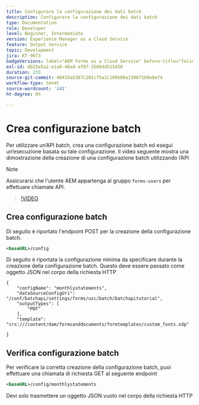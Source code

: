 ```yaml
---
title: Configurare la configurazione dei dati batch
description: Configurare la configurazione dei dati batch
type: Documentation
role: Developer
level: Beginner, Intermediate
version: Experience Manager as a Cloud Service
feature: Output Service
topic: Development
jira: KT-9673
badgeVersions: label="AEM Forms as a Cloud Service" before-title="false"
exl-id: db25e5a2-e1a8-40ad-af97-35604d515450
duration: 233
source-git-commit: 48433a5367c281cf5a1c106b08a1306f1b0e8ef4
workflow-type: tm+mt
source-wordcount: '141'
ht-degree: 0%

---
```


# Crea configurazione batch

Per utilizzare un’API batch, crea una configurazione batch ed esegui un’esecuzione basata su tale configurazione. Il video seguente mostra una dimostrazione della creazione di una configurazione batch utilizzando l’API

>[!NOTE]
>Assicurarsi che l&#39;utente AEM appartenga al gruppo ```forms-users``` per effettuare chiamate API.


>[!VIDEO](https://video.tv.adobe.com/v/343700?quality=12&learn=on&captions=ita)

## Crea configurazione batch

Di seguito è riportato l&#39;endpoint POST per la creazione della configurazione batch.

```xml
<baseURL>/config
```

Di seguito è riportata la configurazione minima da specificare durante la creazione della configurazione batch. Questo deve essere passato come oggetto JSON nel corpo della richiesta HTTP

```
{
    "configName": "monthlystatements",
    "dataSourceConfigUri": "/conf/batchapi/settings/forms/usc/batch/batchapitutorial",
    "outputTypes": [
        "PDF"
    ],
    "template": "crx:///content/dam/formsanddocuments/formtemplates/custom_fonts.xdp"

}
```

## Verifica configurazione batch

Per verificare la corretta creazione della configurazione batch, puoi effettuare una chiamata di richiesta GET al seguente endpoint


```xml
<baseURL>/config/monthlystatements
```

Devi solo trasmettere un oggetto JSON vuoto nel corpo della richiesta HTTP

